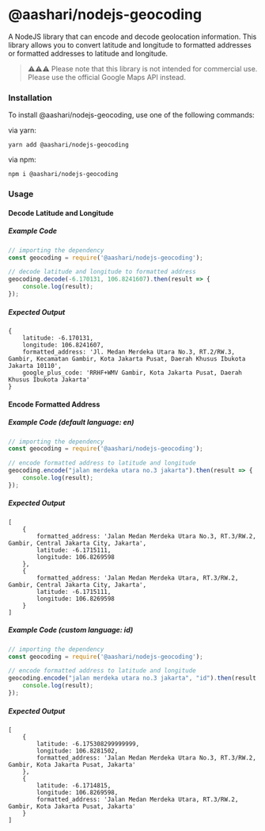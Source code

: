 # @aashari/nodejs-geocoding

A NodeJS library that can encode and decode geolocation information. This library allows you to convert latitude and longitude to formatted addresses or formatted addresses to latitude and longitude.

> ⚠️⚠️⚠️ Please note that this library is not intended for commercial use. Please use the official Google Maps API instead.

### Installation
To install @aashari/nodejs-geocoding, use one of the following commands:


via yarn:

```
yarn add @aashari/nodejs-geocoding
```

via npm:

```
npm i @aashari/nodejs-geocoding
```

### Usage

#### Decode Latitude and Longitude

##### Example Code
```javascript
// importing the dependency
const geocoding = require('@aashari/nodejs-geocoding');

// decode latitude and longitude to formatted address
geocoding.decode(-6.170131, 106.8241607).then(result => {
    console.log(result);
});
```

##### Expected Output
```
{
    latitude: -6.170131,
    longitude: 106.8241607,
    formatted_address: 'Jl. Medan Merdeka Utara No.3, RT.2/RW.3, Gambir, Kecamatan Gambir, Kota Jakarta Pusat, Daerah Khusus Ibukota Jakarta 10110',
    google_plus_code: 'RRHF+WMV Gambir, Kota Jakarta Pusat, Daerah Khusus Ibukota Jakarta'
}
```

#### Encode Formatted Address

##### Example Code (default language: en)
```javascript
// importing the dependency
const geocoding = require('@aashari/nodejs-geocoding');

// encode formatted address to latitude and longitude
geocoding.encode("jalan merdeka utara no.3 jakarta").then(result => {
    console.log(result);
});
```

##### Expected Output
```
[
    {
        formatted_address: 'Jalan Medan Merdeka Utara No.3, RT.3/RW.2, Gambir, Central Jakarta City, Jakarta',
        latitude: -6.1715111,
        longitude: 106.8269598
    },
    {
        formatted_address: 'Jalan Medan Merdeka Utara, RT.3/RW.2, Gambir, Central Jakarta City, Jakarta',
        latitude: -6.1715111,
        longitude: 106.8269598
    }
]
```

##### Example Code (custom language: id)
```javascript
// importing the dependency
const geocoding = require('@aashari/nodejs-geocoding');

// encode formatted address to latitude and longitude
geocoding.encode("jalan merdeka utara no.3 jakarta", "id").then(result => {
    console.log(result);
});
```

##### Expected Output
```
[
    {
        latitude: -6.175308299999999,
        longitude: 106.8281502,
        formatted_address: 'Jalan Medan Merdeka Utara No.3, RT.3/RW.2, Gambir, Kota Jakarta Pusat, Jakarta'
    },
    {
        latitude: -6.1714815,
        longitude: 106.8269598,
        formatted_address: 'Jalan Medan Merdeka Utara, RT.3/RW.2, Gambir, Kota Jakarta Pusat, Jakarta'
    }
]
```
